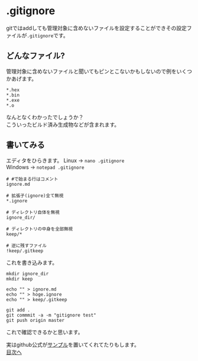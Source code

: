 # .gitignore
gitではaddしても管理対象に含めないファイルを設定することができその設定ファイルが`.gitignore`です。  

## どんなファイル?
管理対象に含めないファイルと聞いてもピンとこないかもしないので例をいくつかあげます。

```
*.hex
*.bin
*.exe
*.o
```

なんとなくわかったでしょうか？  
こういったビルド済み生成物などが含まれます。  

## 書いてみる
エディタをひらきます。
Linux -> `nano .gitignore`  
Windows -> `notepad .gitignore`  

```
# #で始まる行はコメント
ignore.md

# 拡張子(ignore)全て無視
*.ignore

# ディレクトリ自体を無視
ignore_dir/

# ディレクトリの中身を全部無視
keep/*

# 逆に残すファイル
!keep/.gitkeep
```
これを書き込みます。  

```
mkdir ignore_dir
mkdir keep

echo "" > ignore.md
echo "" > hoge.ignore
echo "" > keep/.gitkeep

git add .
git commmit -a -m "gitignore test"
git push origin master
```
これで確認できるかと思います。  


実はgithub公式が[サンプル](https://github.com/github/gitignore)を置いてくれてたりもします。  
[目次へ](../README.md)

